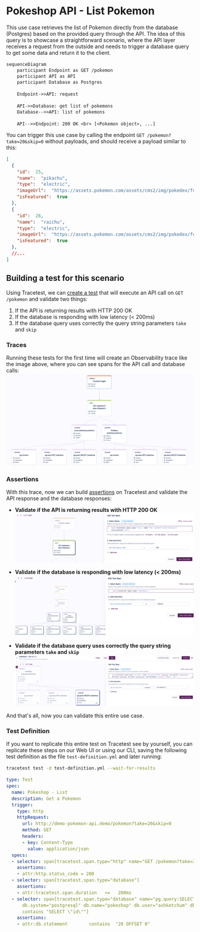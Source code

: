 # Pokeshop API - List Pokemon

This use case retrieves the list of Pokemon directly from the database (Postgres) based on the provided query through the API. The idea of this query is to showcase a straightforward scenario, where the API layer receives a request from the outside and needs to trigger a database query to get some data and return it to the client.

```mermaid
sequenceDiagram
    participant Endpoint as GET /pokemon
    participant API as API
    participant Database as Postgres
    
    Endpoint->>API: request

    API->>Database: get list of pokemons
    Database-->>API: list of pokemons

    API-->>Endpoint: 200 OK <br> [<Pokemon object>, ...]
```

You can trigger this use case by calling the endpoint `GET /pokemon?take=20&skip=0` without payloads, and should receive a payload similar to this: 
```json
[
  {
    "id":  25,
    "name":  "pikachu",
    "type":  "electric",
    "imageUrl":  "https://assets.pokemon.com/assets/cms2/img/pokedex/full/025.png",
    "isFeatured":  true
  },
  {
    "id":  26,
    "name":  "raichu",
    "type":  "electric",
    "imageUrl":  "https://assets.pokemon.com/assets/cms2/img/pokedex/full/026.png",
    "isFeatured":  true
  },
  //...
]
```

## Building a test for this scenario

Using Tracetest, we can [create a test](../../../web-ui/creating-tests.md) that will execute an API call on `GET /pokemon` and validate two things:
1. If the API is returning results with HTTP 200 OK
2. If the database is responding with low latency (< 200ms)
3. If the database query uses correctly the query string parameters `take` and `skip`

### Traces

Running these tests for the first time will create an Observability trace like the image above, where you can see spans for the API call and database calls:
![](../images/list-pokemons-trace.png)

### Assertions

With this trace, now we can build [assertions](../../../concepts/assertions.md) on Tracetest and validate the API response and the database responses:

- **Validate if the API is returning results with HTTP 200 OK**
![](../images/list-pokemons-api-test-spec.png)

- **Validate if the database is responding with low latency (< 200ms)**
![](../images/list-pokemons-db-latency-test-spec.png)

- **Validate if the database query uses correctly the query string parameters `take` and `skip`**
![](../images/list-pokemons-db-query-test-spec.png)

And that's all, now you can validate this entire use case.

### Test Definition

If you want to replicate this entire test on Tracetest see by yourself, you can replicate these steps on our Web UI or using our CLI, saving the following test definition as the file `test-definition.yml` and later running:

```sh
tracetest test -d test-definition.yml --wait-for-results
```

```yaml
type: Test
spec:
  name: Pokeshop - List
  description: Get a Pokemon
  trigger:
    type: http
    httpRequest:
      url: http://demo-pokemon-api.demo/pokemon?take=20&skip=0
      method: GET
      headers:
      - key: Content-Type
        value: application/json
  specs:
  - selector: span[tracetest.span.type="http" name="GET /pokemon?take=20&skip=0" http.method="GET"]
    assertions:
    - attr:http.status_code = 200
  - selector: span[tracetest.span.type="database"]
    assertions:
    - attr:tracetest.span.duration   <=   200ms
  - selector: span[tracetest.span.type="database" name="pg.query:SELECT pokeshop"
      db.system="postgresql" db.name="pokeshop" db.user="ashketchum" db.statement
      contains "SELECT \"id\""]
    assertions:
    - attr:db.statement        contains  "20 OFFSET 0"
```
